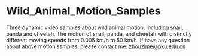 # Wild_Animal_Motion_Samples
Three dynamic video samples about wild animal motion, including snail, panda and cheetah.
The motion of snail, panda, and cheetah with distinctly different moving speeds from 0.005 km/h to 50 km/h.
If have any question about above motion samples, please contact me: zhouzime@pku.edu.cn
